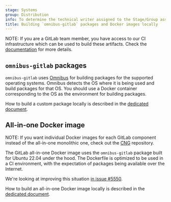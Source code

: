 ```yaml
---
stage: Systems
group: Distribution
info: To determine the technical writer assigned to the Stage/Group associated with this page, see https://handbook.gitlab.com/handbook/product/ux/technical-writing/#assignments
title: Building `omnibus-gitlab` packages and Docker images locally
---
```


NOTE:
If you are a GitLab team member, you have access to our CI infrastructure which
can be used to build these artifacts. Check the [documentation](team_member_docs.md)
for more details.

## `omnibus-gitlab` packages

`omnibus-gitlab` uses [Omnibus](https://github.com/chef/omnibus) for
building packages for the supported operating systems. Omnibus detects
the OS where it is being used and build packages for that OS. You should use a
Docker container corresponding to the OS as the environment for building packages.

How to build a custom package locally is described in the
[dedicated document](build_package.md).

## All-in-one Docker image

NOTE:
If you want individual Docker images for each GitLab component instead of the
all-in-one monolithic one, check out the
[CNG](https://gitlab.com/gitlab-org/build/CNG) repository.

The GitLab all-in-one Docker image uses the `omnibus-gitlab` package built for
Ubuntu 22.04 under the hood. The Dockerfile is optimized to be used in a CI
environment, with the expectation of packages being available over the Internet.

We're looking at improving this situation
[in issue #5550](https://gitlab.com/gitlab-org/omnibus-gitlab/-/issues/5550).

How to build an all-in-one Docker image locally is described in the
[dedicated document](build_docker_image.md).
